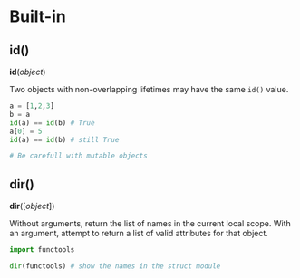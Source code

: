 # Built-in

## id\(\)

**id**\(_object_\)

Two objects with non-overlapping lifetimes may have the same `id()` value.

```python
a = [1,2,3]
b = a
id(a) == id(b) # True
a[0] = 5
id(a) == id(b) # still True

# Be carefull with mutable objects
```

## dir\(\)

**dir**\(\[_object_\]\)

Without arguments, return the list of names in the current local scope. With an argument, attempt to return a list of valid attributes for that object.

```python
import functools

dir(functools) # show the names in the struct module
```





